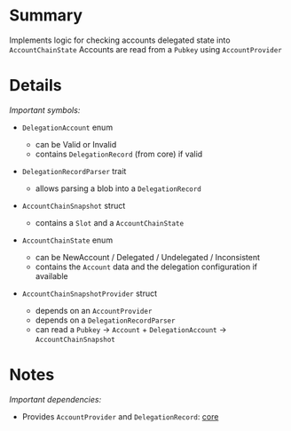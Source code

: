 
# Summary

Implements logic for checking accounts delegated state into `AccountChainState`
Accounts are read from a `Pubkey` using `AccountProvider`

# Details

*Important symbols:*

- `DelegationAccount` enum
  - can be Valid or Invalid
  - contains `DelegationRecord` (from core) if valid

- `DelegationRecordParser` trait
  - allows parsing a blob into a `DelegationRecord`

- `AccountChainSnapshot` struct
  - contains a `Slot` and a `AccountChainState`

- `AccountChainState` enum
  - can be NewAccount / Delegated / Undelegated / Inconsistent
  - contains the `Account` data and the delegation configuration if available

- `AccountChainSnapshotProvider` struct
  - depends on an `AccountProvider`
  - depends on a `DelegationRecordParser`
  - can read a `Pubkey` -> `Account` + `DelegationAccount` -> `AccountChainSnapshot`

# Notes

*Important dependencies:*

- Provides `AccountProvider` and `DelegationRecord`: [core](../core/README.md)
